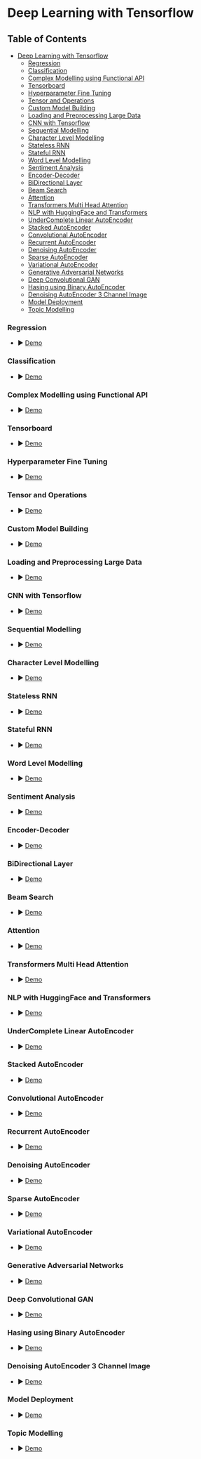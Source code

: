 # Deep Learning with Tensorflow

## Table of Contents
- [Deep Learning with Tensorflow](#deep-learning-with-tensorflow)
  * [Regression](#regression)
  * [Classification](#classification)
  * [Complex Modelling using Functional API](#complex-modelling-using-functional-aPI)
  * [Tensorboard](#tensorboard)
  * [Hyperparameter Fine Tuning](#hyperparameter-fine-tuning)
  * [Tensor and Operations](#tensor-and-operations)
  * [Custom Model Building](#custom-model-building)
  * [Loading and Preprocessing Large Data](#loading-and-preprocessing-large-data)
  * [CNN with Tensorflow](#cnn-with-tensorflow)
  * [Sequential Modelling](#sequential-modelling)
  * [Character Level Modelling](#character-level-modelling)
  * [Stateless RNN](#stateless-rnn)
  * [Stateful RNN](#stateful-rnn)
  * [Word Level Modelling](#word-level-modelling)
  * [Sentiment Analysis](#sentiment-analysis)
  * [Encoder-Decoder](#encoder-decoder)
  * [BiDirectional Layer](#bidirectional-layer)
  * [Beam Search](#beam-search)
  * [Attention](#attention)
  * [Transformers Multi Head Attention](#transformers-multi-head-attention)
  * [NLP with HuggingFace and Transformers](#nlp-with-huggingface-and-transformers)
  * [UnderComplete Linear AutoEncoder](#undercomplete-linear-autoencoder)
  * [Stacked AutoEncoder](#stacked-autoencoder)
  * [Convolutional AutoEncoder](#convolutional-autoencoder)
  * [Recurrent AutoEncoder](#recurrent-autoencoder)
  * [Denoising AutoEncoder](#denoising-autoencoder)
  * [Sparse AutoEncoder](#sparse-autoencoder)
  * [Variational AutoEncoder](#variational-autoencoder)
  * [Generative Adversarial Networks](#generative-adversarial-networks)
  * [Deep Convolutional GAN](#deep-convolutional-gan)
  * [Hasing using Binary AutoEncoder](#hasing-using-binary-autoencoder)
  * [Denoising AutoEncoder 3 Channel Image](#denoising-autoencoder-3-channel-image)
  * [Model Deployment](#model-deployment)
  * [Topic Modelling](#topic-modelling)


### Regression
- ▶️ [Demo](https://github.com/Girrajjangid/Machine-Learning-from-Scratch/blob/master/Deep%20Learning/03.%20Regressor%20using%20Keras%20Sequential%20API.ipynb)
### Classification
- ▶️ [Demo](https://github.com/Girrajjangid/Machine-Learning-from-Scratch/blob/master/Deep%20Learning/02.%20Classifier%20using%20Keras%20Sequential%20API.ipynb)
### Complex Modelling using Functional API
- ▶️ [Demo](https://github.com/Girrajjangid/Machine-Learning-from-Scratch/blob/master/Deep%20Learning/04.%20Complex%20model%20using%20Keras%20Functional%20API.ipynb)
### Tensorboard 
- ▶️ [Demo](https://github.com/Girrajjangid/Machine-Learning-from-Scratch/blob/master/Deep%20Learning/05.%20Tensorboard%2C%20Fine-Tuning.ipynb)
### Hyperparameter Fine Tuning
- ▶️ [Demo](https://github.com/Girrajjangid/Machine-Learning-from-Scratch/blob/master/Deep%20Learning/06.%20Fine-Tuning-2.ipynb)
### Tensor and Operations
- ▶️ [Demo](https://github.com/Girrajjangid/Machine-Learning-from-Scratch/blob/master/Deep%20Learning/07.%20Tensors%20%26%20Operations.ipynb)
### Custom Model Building
- ▶️ [Demo](https://github.com/Girrajjangid/Machine-Learning-from-Scratch/blob/master/Deep%20Learning/08.%20Custom%20Model%20Building.ipynb)
### Loading and Preprocessing Large Data
- ▶️ [Demo](https://github.com/Girrajjangid/Machine-Learning-from-Scratch/blob/master/Deep%20Learning/10.%20Loading%20%26%20Preprocessing%20Data.ipynb)
### CNN with Tensorflow
- ▶️ [Demo](https://github.com/Girrajjangid/Machine-Learning-from-Scratch/blob/master/Deep%20Learning/11.%20CNN%20with%20Tensorflow.ipynb)
### Sequential Modelling
- ▶️ [Demo](https://github.com/Girrajjangid/Machine-Learning-from-Scratch/blob/master/Deep%20Learning/12.%20Sequencial%20Processing%20with%20Tensorflow.ipynb)
### Character Level Modelling
- ▶️ [Demo](https://github.com/Girrajjangid/Machine-Learning-from-Scratch/blob/master/Deep%20Learning/13.%20NLP%20with%20Tensorflow%20Part-1.ipynb)
### Stateless RNN
- ▶️ [Demo](https://github.com/Girrajjangid/Machine-Learning-from-Scratch/blob/master/Deep%20Learning/13.%20NLP%20with%20Tensorflow%20Part-1.ipynb)
### Stateful RNN
- ▶️ [Demo](https://github.com/Girrajjangid/Machine-Learning-from-Scratch/blob/master/Deep%20Learning/13.%20NLP%20with%20Tensorflow%20Part-1.ipynb)
### Word Level Modelling
- ▶️ [Demo](https://github.com/Girrajjangid/Machine-Learning-from-Scratch/blob/master/Deep%20Learning/13.%20NLP%20with%20Tensorflow%20Part-1.ipynb)
### Sentiment Analysis
- ▶️ [Demo](https://github.com/Girrajjangid/Machine-Learning-from-Scratch/blob/master/Deep%20Learning/13.%20NLP%20with%20Tensorflow%20Part-1.ipynb)
### Encoder-Decoder
- ▶️ [Demo](https://github.com/Girrajjangid/Machine-Learning-from-Scratch/blob/master/Deep%20Learning/14.%20NLP%20with%20Tensorflow%20Part-2.ipynb)
### BiDirectional Layer
- ▶️ [Demo](https://github.com/Girrajjangid/Machine-Learning-from-Scratch/blob/master/Deep%20Learning/14.%20NLP%20with%20Tensorflow%20Part-2.ipynb)
### Beam Search
- ▶️ [Demo](https://github.com/Girrajjangid/Machine-Learning-from-Scratch/blob/master/Deep%20Learning/14.%20NLP%20with%20Tensorflow%20Part-2.ipynb)
### Attention
- ▶️ [Demo](https://github.com/Girrajjangid/Machine-Learning-from-Scratch/blob/master/Deep%20Learning/14.%20NLP%20with%20Tensorflow%20Part-2.ipynb)
### Transformers Multi Head Attention
- ▶️ [Demo](https://github.com/Girrajjangid/Machine-Learning-from-Scratch/blob/master/Deep%20Learning/14.%20NLP%20with%20Tensorflow%20Part-2.ipynb)
### NLP with HuggingFace and Transformers
- ▶️ [Demo](https://github.com/Girrajjangid/Machine-Learning-from-Scratch/blob/master/Deep%20Learning/15.%20NLP%20with%20Tensorflow%20%26%20HuggingFace%20Part-3.ipynb)
### UnderComplete Linear AutoEncoder
- ▶️ [Demo](https://github.com/Girrajjangid/Machine-Learning-from-Scratch/blob/master/Deep%20Learning/16.%20Representation%20Learning%20with%20AutoEncoders.ipynb)
### Stacked AutoEncoder
- ▶️ [Demo](https://github.com/Girrajjangid/Machine-Learning-from-Scratch/blob/master/Deep%20Learning/16.%20Representation%20Learning%20with%20AutoEncoders.ipynb)
### Convolutional AutoEncoder
- ▶️ [Demo](https://github.com/Girrajjangid/Machine-Learning-from-Scratch/blob/master/Deep%20Learning/16.%20Representation%20Learning%20with%20AutoEncoders.ipynb)
### Recurrent AutoEncoder
- ▶️ [Demo](https://github.com/Girrajjangid/Machine-Learning-from-Scratch/blob/master/Deep%20Learning/16.%20Representation%20Learning%20with%20AutoEncoders.ipynb)
### Denoising AutoEncoder
- ▶️ [Demo](https://github.com/Girrajjangid/Machine-Learning-from-Scratch/blob/master/Deep%20Learning/16.%20Representation%20Learning%20with%20AutoEncoders.ipynb)
### Sparse AutoEncoder
- ▶️ [Demo](https://github.com/Girrajjangid/Machine-Learning-from-Scratch/blob/master/Deep%20Learning/16.%20Representation%20Learning%20with%20AutoEncoders.ipynb)
### Variational AutoEncoder
- ▶️ [Demo](https://github.com/Girrajjangid/Machine-Learning-from-Scratch/blob/master/Deep%20Learning/16.%20Representation%20Learning%20with%20AutoEncoders.ipynb)
### Generative Adversarial Networks
- ▶️ [Demo](https://github.com/Girrajjangid/Machine-Learning-from-Scratch/blob/master/Deep%20Learning/17.%20Representation%20Learning%20with%20GANs.ipynb)
### Deep Convolutional GAN
- ▶️ [Demo](https://github.com/Girrajjangid/Machine-Learning-from-Scratch/blob/master/Deep%20Learning/17.%20Representation%20Learning%20with%20GANs.ipynb)
### Hasing using Binary AutoEncoder
- ▶️ [Demo](https://github.com/Girrajjangid/Machine-Learning-from-Scratch/blob/master/Deep%20Learning/17.%20Representation%20Learning%20with%20GANs.ipynb)
### Denoising AutoEncoder 3 Channel Image
- ▶️ [Demo](https://github.com/Girrajjangid/Machine-Learning-from-Scratch/blob/master/Deep%20Learning/17.%20Representation%20Learning%20with%20GANs.ipynb)
### Model Deployment
- ▶️ [Demo](https://github.com/Girrajjangid/Machine-Learning-from-Scratch/blob/master/Deep%20Learning/18.%20Model%20Deployment.ipynb)
### Topic Modelling
- ▶️ [Demo](https://github.com/Girrajjangid/Machine-Learning-from-Scratch/blob/master/Deep%20Learning/19.%20Topic%20Modelling.ipynb)
